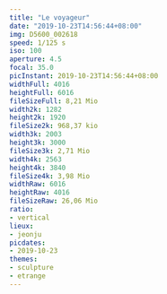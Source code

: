 ```yaml
---
title: "Le voyageur"
date: "2019-10-23T14:56:44+08:00"
img: D5600_002618
speed: 1/125 s
iso: 100
aperture: 4.5
focal: 35.0
picInstant: 2019-10-23T14:56:44+08:00
widthFull: 4016
heightFull: 6016
fileSizeFull: 8,21 Mio
width2k: 1282
height2k: 1920
fileSize2k: 968,37 kio
width3k: 2003
height3k: 3000
fileSize3k: 2,71 Mio
width4k: 2563
height4k: 3840
fileSize4k: 3,98 Mio
widthRaw: 6016
heightRaw: 4016
fileSizeRaw: 26,06 Mio
ratio:
- vertical
lieux:
- jeonju
picdates:
- 2019-10-23
themes:
- sculpture
- etrange
---
```


